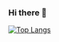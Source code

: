 ### Hi there 👋

[![Top Langs](https://github-readme-stats.vercel.app/api/top-langs/?username=4-en)](https://github.com/4-en/github-readme-stats)

<!--
**4-en/4-en** is a ✨ _special_ ✨ repository because its `README.md` (this file) appears on your GitHub profile.

Here are some ideas to get you started:

- 🔭 I’m currently working on ...
- 🌱 I’m currently learning ...
- 👯 I’m looking to collaborate on ...
- 🤔 I’m looking for help with ...
- 💬 Ask me about ...
- 📫 How to reach me: ...
- 😄 Pronouns: ...
- ⚡ Fun fact: ...
-->
